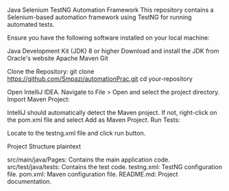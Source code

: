 Java Selenium TestNG Automation Framework
This repository contains a Selenium-based automation framework using TestNG for running automated tests.

Ensure you have the following software installed on your local machine:

Java Development Kit (JDK) 8 or higher
Download and install the JDK from Oracle's website 
Apache Maven
Git

Clone the Repository:
git clone https://github.com/Smpazi/automationPrac.git
cd your-repository

Open IntelliJ IDEA.
Navigate to File > Open and select the project directory.
Import Maven Project:

IntelliJ should automatically detect the Maven project. If not, right-click on the pom.xml file and select Add as Maven Project.
Run Tests:

Locate to the testng.xml file and click run button.

Project Structure
plaintext

src/main/java/Pages: Contains the main application code.
src/test/java/tests: Contains the test code.
testng.xml: TestNG configuration file.
pom.xml: Maven configuration file.
README.md: Project documentation.
